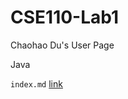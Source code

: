 # CSE110-Lab1

Chaohao Du's User Page

Java

`index.md` [link](https://chaohaodu.github.io/CSE110-Lab1/)
